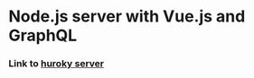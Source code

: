 <h1>Node.js server with Vue.js and GraphQL</h1>

<h3>Link to <a href="https://protected-ocean-33395.herokuapp.com/">huroky server</a></h3>
